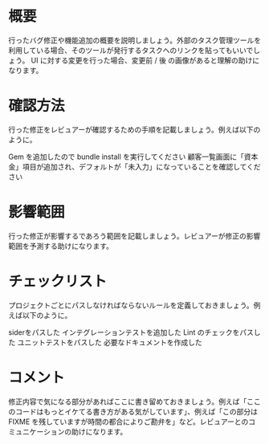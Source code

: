 # 概要
行ったバグ修正や機能追加の概要を説明しましょう。外部のタスク管理ツールを利用している場合、そのツールが発行するタスクへのリンクを貼ってもいいでしょう。 UI に対する変更を行った場合、変更前 / 後 の画像があると理解の助けになります。

# 確認方法
行った修正をレビュアーが確認するための手順を記載しましょう。例えば以下のように。

Gem を追加したので bundle install を実行してください
顧客一覧画面に「資本金」項目が追加され、デフォルトが「未入力」になっていることを確認してください
# 影響範囲
行った修正が影響するであろう範囲を記載しましょう。レビュアーが修正の影響範囲を予測する助けになります。

# チェックリスト
プロジェクトごとにパスしなければならないルールを定義しておきましょう。例えば以下のように。

 siderをパスした
 インテグレーションテストを追加した
 Lint のチェックをパスした
 ユニットテストをパスした
 必要なドキュメントを作成した
# コメント
修正内容で気になる部分があればここに書き留めておきましょう。例えば「ここのコードはもっとイケてる書き方がある気がしています」、例えば「この部分は FIXME を残していますが時間の都合によりご勘弁を」など。レビュアーとのコミュニケーションの助けになります。

